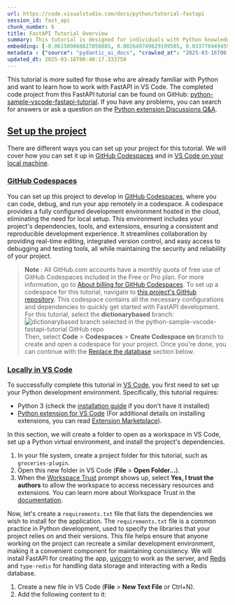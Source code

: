 ```yaml
---
url: https://code.visualstudio.com/docs/python/tutorial-fastapi
session_id: fast_api
chunk_number: 6
title: FastAPI Tutorial Overview
summary: This tutorial is designed for individuals with Python knowledge looking to integrate FastAPI in VS Code. It includes links to a completed code project on GitHub and resources for troubleshooting. The tutorial begins with options for setting up the project in GitHub Codespaces or locally in VS Code.
embedding: [-0.061509668827056885, 0.002649749629199505, 0.033770449459552765, -0.04647594317793846, 0.034613046795129776, -0.0596470832824707, 0.037340402603149414, -0.009423795156180859, 0.0006984695792198181, 0.029712673276662827, 0.018792156130075455, 0.006441441364586353, 0.008043486624956131, -0.087275430560112, 0.02858181670308113, 0.014301995746791363, 0.0011156110558658838, 0.04226295277476311, -0.0035533253103494644, 0.015610240399837494, 0.03640910983085632, -0.025056209415197372, -0.012040284462273121, 0.018581507727503777, -0.023127103224396706, -0.016730008646845818, 0.004093807656317949, 0.07459211349487305, -0.02323797158896923, -0.018004992976784706, -0.0449681356549263, -0.01446829829365015, -0.023348839953541756, 0.08625544607639313, 0.016807615756988525, 0.013525918126106262, 0.026652710512280464, 0.011325185187160969, 0.04164208844304085, 0.0042905984446406364, -0.013348529115319252, -0.04297250881791115, 0.03785039857029915, -0.006884914357215166, -0.02001170627772808, 0.04011210799217224, -0.051841963082551956, 0.014412864111363888, 0.0031043090857565403, -0.031641777604818344, -0.060267943888902664, -0.037340402603149414, -0.04204121604561806, -0.025189250707626343, -0.012749841436743736, -0.011114534921944141, -0.07512427866458893, 0.011851808987557888, 0.004975209478288889, 0.017738908529281616, 0.05978012457489967, 0.012539191171526909, -0.03594346344470978, 0.003384251380339265, -0.0019831545650959015, 0.024945341050624847, -0.03277263417840004, 0.04204121604561806, -0.029956582933664322, -0.0009804904693737626, -0.006929261609911919, 0.018747810274362564, -0.023881006985902786, -0.018714549019932747, -0.006652091164141893, -0.02323797158896923, -0.03563303500413895, 0.09951528161764145, -0.019058240577578545, -0.08718673884868622, -0.07397124916315079, 0.0024973058607429266, 0.02035539783537388, -0.004700811114162207, -0.007982509210705757, -0.034169573336839676, -0.04215208441019058, 0.006918174680322409, 0.004124296363443136, -0.024302305653691292, 0.010255306959152222, 0.007544579915702343, -0.019291063770651817, 0.02239537239074707, 0.016053711995482445, 0.002204891061410308, -0.01576545648276806, -0.013381789438426495, 0.02889224886894226, 0.02836008183658123, 0.0402894988656044, 0.008603370748460293, -0.002910289913415909, -0.024479694664478302, 0.05512366071343422, -0.0053798784501850605, 0.015222201123833656, 0.0015258233761414886, -0.003242894308641553, -0.039291683584451675, -0.09162146598100662, 0.011596811935305595, 0.0748138502240181, -0.0006738706724718213, -0.00042753544403240085, -0.020022794604301453, -0.016730008646845818, -0.04011210799217224, 0.00914662517607212, -0.04368206486105919, 0.0009354503126814961, 0.02310492843389511, -0.02190755307674408, -0.02986788935959339, 0.017816517502069473, -0.01996736042201519, 0.022151462733745575, 0.024989688768982887, 0.01037726178765297, -0.008453698828816414, 0.03290567547082901, -0.02623141184449196, 0.08195376396179199, -0.012550278566777706, 3.9475136873079464e-05, -0.008154354989528656, -0.05672016367316246, 0.01477872859686613, -0.003425826784223318, 0.04572203755378723, 0.013259834609925747, -0.021087128669023514, 0.020211270079016685, 0.018758896738290787, 0.004365434870123863, -0.02796095609664917, -0.021497340872883797, 0.019279977306723595, -0.03199655935168266, 0.0014911770122125745, -0.0027938783168792725, 0.043482501059770584, -0.017417391762137413, -0.012949403375387192, -2.4339031369891018e-05, -0.030843527987599373, 0.024080568924546242, 0.011674419976770878, 0.00712328078225255, -0.02813834510743618, -0.048648957163095474, -0.006047859322279692, 0.005357705056667328, -0.02164146862924099, -0.004950264468789101, -0.024102743715047836, -0.003780605038627982, -0.00936836190521717, -0.03210742399096489, -0.004706354346126318, 0.0077275121584534645, -0.021807771176099777, 0.015078072436153889, 0.018869765102863312, 0.05915926396846771, -0.05383758991956711, 0.016641315072774887, -0.012361802160739899, 0.02902529016137123, -0.06940348446369171, -0.048870693892240524, -0.0369412787258625, -0.03678606450557709, -0.016497185453772545, -0.013304182328283787, -0.029912235215306282, 0.048604611307382584, 0.016486098989844322, -0.002110653091222048, 0.01992301270365715, -0.010560194030404091, -0.030156144872307777, -0.03532260283827782, 0.028825728222727776, 0.014634599909186363, -0.026031849905848503, 0.01811586134135723, -0.020909739658236504, 0.009002496488392353, 0.027406614273786545, -0.03567738085985184, 0.0313756950199604, -0.002868714276701212, 0.0009666319820098579, 0.02680792659521103, -0.0402894988656044, -0.04301685467362404, 0.007672078441828489, -0.004587171133607626, -0.0012812204658985138, 0.006391550879925489, -0.04620985686779022, -0.005776232108473778, 0.02867051213979721, -0.007450341712683439, -0.04193034768104553, -0.01620892807841301, 0.002669151406735182, 0.032528724521398544, 0.004828309174627066, -0.011264207772910595, 0.0556558258831501, 0.013226574286818504, -5.326869722921401e-05, 0.0360543318092823, 0.005349389743059874, 0.005645962432026863, -0.03873734176158905, 0.026076195761561394, 0.0072286054491996765, -0.013880696147680283, 0.004343261010944843, 0.0055018337443470955, -0.0014717751182615757, 0.04166426137089729, -0.06594439595937729, -0.005726341623812914, -0.026519669219851494, -0.023393185809254646, 0.02853747084736824, -0.023703617975115776, 0.050334155559539795, -0.005463029723614454, 0.030799180269241333, 0.05561148002743721, -0.0008966464083641768, -0.02658618986606598, -0.06975825875997543, 0.03793909028172493, 0.051930658519268036, 0.023925354704260826, 0.031819168478250504, 0.04108775034546852, -0.012805274687707424, 0.016242189332842827, -0.06417050212621689, -0.010853994637727737, -0.026209238916635513, 0.002080164384096861, 0.01027193758636713, -0.05800623446702957, -0.01721782796084881, -0.01727326214313507, -0.012450496666133404, 0.006208618171513081, 0.006807306315749884, -0.013936130329966545, 0.03487912937998772, -0.0019651385955512524, 0.02089865319430828, 0.020166922360658646, 0.038227349519729614, 0.06842784583568573, -0.005183087661862373, 0.013359615579247475, -0.02685227431356907, -0.03572172671556473, 0.0023060583043843508, 0.016641315072774887, -0.018625855445861816, -0.02747313492000103, -0.044901613146066666, 0.0032456661574542522, 0.05707494169473648, 0.01166333258152008, 0.042950332164764404, -0.062130529433488846, 0.015111333690583706, 0.004808907397091389, 0.015654588118195534, 0.001575714093632996, 0.0592036098241806, -0.06762959063053131, -0.0069791520945727825, 0.026209238916635513, 0.02120908349752426, 0.025366639718413353, 0.009207602590322495, 0.004623203072696924, 0.051930658519268036, 0.03232916072010994, 0.02889224886894226, 0.01930215023458004, 0.05392628535628319, -0.03922516480088234, 0.003952450584620237, 0.0005973023362457752, -0.032972197979688644, 0.023925354704260826, 0.005737428553402424, -0.007982509210705757, 0.0017434022156521678, 0.01289396919310093, -0.01864802837371826, 0.017738908529281616, -0.025477508082985878, 0.012638973072171211, -0.03465739265084267, 0.01643066480755806, -0.017029352486133575, -0.03168612718582153, -0.023969700559973717, 0.0587601363658905, 0.0012722123647108674, 0.01039943564683199, -0.044147711247205734, 0.02297188714146614, 0.006513505708426237, 0.0022797270212322474, -0.0007081705261953175, 0.025544028729200363, -0.032927852123975754, -0.003442457178607583, 0.0043820650316774845, -0.008381634950637817, -0.013902870006859303, -0.011541377753019333, 0.035189561545848846, 0.040976881980895996, 0.04372641071677208, -0.050955016165971756, -0.011851808987557888, -0.004972437862306833, 0.02239537239074707, -0.04079949110746384, 0.04550030082464218, 0.014945031143724918, 0.007400451228022575, 0.016574792563915253, -0.005415910854935646, 0.02578793838620186, -0.012727667577564716, 0.03365958109498024, -0.041331660002470016, -0.02627575956285, -0.027184877544641495, -0.017550433054566383, -0.013226574286818504, -0.03696345165371895, -0.035499993711709976, -0.06288443505764008, 0.01837085746228695, -0.04266207665205002, 0.019546059891581535, -0.007156541105359793, 0.014534818939864635, 0.0076000140979886055, -0.048427220433950424, -0.05871579051017761, -0.02654184214770794, 0.020311051979660988, 0.01868128962814808, -0.039912544190883636, -0.017927385866642, -0.03962428867816925, 0.02800530381500721, 0.017949558794498444, 0.03199655935168266, 0.02685227431356907, -0.003883158089593053, 0.04377076029777527, 0.011896155774593353, 0.01727326214313507, -0.0015507687348872423, 0.023747963830828667, 0.005396508611738682, 0.02168581634759903, -0.033593058586120605, 0.00909673422574997, 0.017240002751350403, 0.021852118894457817, -0.052285436540842056, 0.011363988742232323, 0.0016159038059413433, 0.026209238916635513, -0.026652710512280464, 0.014956117607653141, 0.007976965978741646, 0.05561148002743721, 0.018259989097714424, 0.012960490770637989, -0.020022794604301453, -0.04219643026590347, 0.022140376269817352, 0.019778883084654808, 0.01978997141122818, 0.05264021456241608, -0.018891938030719757, 0.01607588678598404, -0.009761943481862545, 0.016142407432198524, -0.04006776213645935, 0.017461739480495453, 0.0005619631265290082, 0.001967910211533308, 0.02279449813067913, 0.009667705744504929, -0.01629762351512909, 0.003118167631328106, 0.044768571853637695, -0.001577099901624024, -0.029357895255088806, -0.026608364656567574, -0.0458550788462162, -0.008209789171814919, 0.03598781302571297, 0.0016962832305580378, -0.03864865005016327, 0.0033205021172761917, -0.000882787921000272, -0.009639988653361797, -0.06408181041479111, 0.02017800882458687, 0.01577654294669628, 0.0017628041096031666, -0.051132407039403915, -0.023747963830828667, 0.0012174712028354406, 0.018526073545217514, -0.019623668864369392, -0.03658650070428848, -0.04652028903365135, -0.002696868497878313, 0.037562139332294464, -0.013503744266927242, 0.02871485985815525, -0.014656773768365383, -0.059247955679893494, 0.02310492843389511, 0.05632103607058525, 0.002357334829866886, -0.015211114659905434, 0.02938006818294525, 0.010332915000617504, -0.004387608263641596, 0.00037591243744827807, -0.006657634396106005, 0.021342124789953232, 0.02385883219540119, 0.033548712730407715, 0.014667860232293606, 0.05321672931313515, -0.027717046439647675, 0.03563303500413895, 0.0238144863396883, -0.021574947983026505, 0.049846336245536804, 0.020444093272089958, 0.023393185809254646, -0.024302305653691292, 0.01899171993136406, 0.030910048633813858, 0.00603122916072607, -0.02310492843389511, -0.07326169312000275, -0.060356639325618744, 0.02578793838620186, 0.032440029084682465, -0.03443565592169762, 0.049535904079675674, -0.027140531688928604, 0.0052302065305411816, -0.010887255892157555, 0.04011210799217224, -0.01819346845149994, 0.07020173221826553, -0.006607743911445141, 0.018869765102863312, 0.010416065342724323, -0.010244220495223999, -0.024701431393623352, 0.02765052393078804, 0.0416199155151844, -0.009107821621000767, -0.060933154076337814, -0.031508736312389374, -0.06935913860797882, -0.013415049761533737, 0.002773090498521924, 0.014290908351540565, 0.013625700026750565, 0.011774200946092606, 0.014767642132937908, 0.034524351358413696, 0.00024183122150134295, -0.009900528937578201, 0.03272828832268715, -0.0040078847669065, -0.003946907352656126, 0.06492441147565842, -0.06683134287595749, 0.016441751271486282, 0.0351673886179924, 0.014035912230610847, 0.012572451494634151, 0.002857627347111702, -0.004853254649788141, 0.02827138639986515, -0.021441906690597534, 0.0006835716194473207, -0.01952388696372509, 0.024058395996689796, -0.01150811742991209, 0.00031164352549239993, -0.004867113195359707, -0.013137879781425, -0.04722984507679939, -0.04283946752548218, -0.018958458676934242, -0.010105635039508343, 0.004698039032518864, -0.012694407254457474, 0.0019485083175823092, -0.0056210169568657875, -0.0026109456084668636, -0.016752181574702263, -0.020554961636662483, -0.0351673886179924, -0.02880355343222618, 0.008015769533813, -0.0002799421490635723, 0.0362982414662838, 0.011951589956879616, 0.008365004323422909, 0.00038492048042826355, -0.0037445728667080402, -0.008531306870281696, -0.01620892807841301, 0.0020136432722210884, -0.0024391000624746084, 0.03348219022154808, -0.041553396731615067, 0.015576980076730251, 0.012151152826845646, 0.01996736042201519, 0.004917003680020571, 0.008176528848707676, -0.019900837913155556, 0.005449171178042889, -0.002038588747382164, 0.005898187402635813, -0.006690894719213247, 0.018492812290787697, 0.029912235215306282, -0.022583849728107452, 0.0048144506290555, 0.011652246117591858, -0.019268890842795372, -0.013503744266927242, -0.015920670703053474, 0.009240862913429737, -0.02689662203192711, -0.013559178449213505, -0.03975732997059822, -0.009268580004572868, 0.0015396819217130542, -0.050422850996255875, -0.030621791258454323, -0.03609868139028549, 0.026963142678141594, -0.013902870006859303, -0.030244840309023857, 0.006652091164141893, 0.050289805978536606, 0.003201318671926856, -0.02288319356739521, 0.004298913758248091, 0.00872532557696104, 0.019501714035868645, -0.01921345666050911, 0.010842908173799515, 0.008115551434457302, -0.0056293318048119545, 0.013381789438426495, 0.014889596961438656, 0.011258663609623909, -0.004285055212676525, 0.040666449815034866, -0.050112418830394745, 0.0476289726793766, -0.02314927615225315, -0.017705649137496948, -0.009778574109077454, -0.006125466898083687, -0.03592129051685333, 0.019446279853582382, 0.0056321038864552975, -0.005160913802683353, 0.01460133958607912, 0.006835023406893015, -0.0035062062088400126, 0.02977919392287731, -0.024479694664478302, -0.06607743352651596, 0.020643655210733414, -0.015665674582123756, 0.0006662484956905246, 0.020244529470801353, 0.031176133081316948, -0.04589942842721939, 0.031198306009173393, -0.04150904715061188, 0.0006149719702079892, 0.009811834432184696, 0.025588376447558403, -0.0197012759745121, 0.008132181130349636, -0.02084321901202202, -0.03303871676325798, -0.009861724451184273, -0.005731884855777025, 0.024923168122768402, 0.047939401119947433, -0.0041409265249967575, -0.008231963030993938, 0.017639128491282463, 0.0022145919501781464, 0.04434727132320404, -0.0362982414662838, 0.009734226390719414, 0.01382526196539402, -0.011419422924518585, 0.017284350469708443, -0.0007379663293249905, 0.028382254764437675, -0.002347633708268404, 0.015865236520767212, -0.0002241616020910442, 0.04102122783660889, -0.013071359135210514, -0.016796529293060303, 0.011818548664450645, 0.04913678020238876, 0.013348529115319252, 0.03869299590587616, -0.017295436933636665, 0.019490625709295273, -0.027628351002931595, -0.016231102868914604, 0.005579441320151091, -0.011807461269199848, 0.013148966245353222, -0.01442395057529211, -0.013636786490678787, -0.023038407787680626, 0.045079004019498825, -0.012871796265244484, 0.04173078387975693, 0.013215487822890282, 0.005587756633758545, -0.059824470430612564, -0.029490936547517776, 0.02898094244301319, 0.022727977484464645, -0.015610240399837494, -0.015377417206764221, 0.026120543479919434, -0.020909739658236504, 0.050068072974681854, 0.030577445402741432, 0.014324169605970383, 0.02368144318461418, -0.01000585313886404, 0.040888186544179916, 0.03598781302571297, -0.03139786794781685, -0.006851653568446636, 0.030488749966025352, -0.00936836190521717, -0.024790124967694283, 0.010094547644257545, -0.02791660837829113, -0.02032213844358921, 0.025167077779769897, 0.02143082022666931, 0.017683474346995354, -0.002210434293374419, 0.03259524703025818, -0.005809492897242308, -0.06949217617511749, 0.013592438772320747, -0.004418096970766783, 0.019945185631513596, -0.015211114659905434, -0.016264362260699272, 0.022406458854675293, -0.015055899508297443, -0.019379759207367897, 0.03614302724599838, -0.022062769159674644, -0.05379324406385422, 0.024878820404410362, -0.033460017293691635, 0.011181056499481201, -0.0578731931746006, -0.01828216388821602, 0.012517018243670464, -0.008248592726886272, -0.037739530205726624, -0.012461584061384201, -0.04255120828747749, 0.027805740013718605, 0.002590158022940159, -0.042684249579906464, -0.016596967354416847, -0.021441906690597534, 0.02955745719373226, 0.022062769159674644, -0.007666534744203091, 0.03558868542313576, -0.018714549019932747, -0.021231256425380707, 0.008026855997741222, -0.004138154909014702, 0.02902529016137123, -0.026076195761561394, -0.043438155204057693, 0.04425857961177826, -0.03647563233971596, 0.001980382949113846, -0.02765052393078804, 0.003525608219206333, -0.02359274961054325, 0.042684249579906464, -0.03144221752882004, -0.03558868542313576, -0.003622617805376649, 0.03820517659187317, -0.025122730061411858, -0.014324169605970383, -0.03962428867816925, 0.005920360796153545, -0.02243972010910511, -0.0072286054491996765, 0.032528724521398544, 0.015122420154511929, -0.0015216658357530832, 0.027007488533854485, -0.05618799477815628, 0.02880355343222618, -0.00985063798725605, 0.01594284549355507, -0.013792001642286777, 0.005776232108473778, -0.012173326686024666, 0.011280837468802929, 0.03199655935168266, -0.010105635039508343, 0.021763423457741737, 0.012650059536099434, 0.012572451494634151, -0.029890062287449837, -0.024080568924546242, -0.025433160364627838, 0.003816637210547924, -0.024080568924546242, -0.06474702060222626, -0.030932223424315453, 0.016807615756988525, -0.007450341712683439, -0.017517173662781715, -0.001126697869040072, -0.016197841614484787, -0.014235475100576878, 0.03740692511200905, -0.03277263417840004, -0.020044967532157898, 0.01784977689385414, -0.021630382165312767, -0.03643128648400307, 0.009263036772608757, -0.011208773590624332, -0.00041159812826663256, -0.0006139325560070574, -0.0042601097375154495, 0.017871951684355736, 0.0075113195925951, -0.09144407510757446, -0.0016200613463297486, -0.01460133958607912, 0.011197686195373535, 0.017084786668419838, 0.033460017293691635, 0.0064802453853189945, 0.013204400427639484, 0.00041991323814727366, 0.007949248887598515, -0.001404561335220933, 0.0063693770207464695, 0.0002501463459338993, -0.02827138639986515, 0.039912544190883636, -0.008486959151923656, 0.033593058586120605, -0.010371718555688858, 0.00712328078225255, -0.015089159831404686, -0.013137879781425, 0.04237382113933563, 0.0003738336672540754, 0.025810113176703453, 0.0025970872957259417, -0.020311051979660988, -0.01038280501961708, -0.018603680655360222, 0.0040411450900137424, -0.009030213579535484, -0.0011564937885850668, 0.031176133081316948, -0.02350405417382717, 0.0024044536985456944, -0.02632010728120804, 0.03696345165371895, -0.026430975645780563, 0.010188786312937737, 0.019069327041506767, 0.006441441364586353, 0.020732350647449493, 0.012439410202205181, 0.030799180269241333, -0.013226574286818504, 0.015499372035264969, -0.020044967532157898, -0.03190786391496658, -0.00010099398787133396, -0.038493432104587555, 0.028603991493582726, 0.007333930116146803, 0.04217425733804703, 0.0015563120832666755, 0.011618985794484615, 0.010970406234264374, 0.009301840327680111, -0.02439100109040737, 0.024191437289118767, -0.01841520518064499, 0.0258322861045599, 0.030377881601452827, -0.031131785362958908, 0.003148656338453293, -0.02075452357530594, -0.03343784436583519, 0.015654588118195534, 0.004747929982841015, -0.02654184214770794, -0.04594377428293228, -0.001949894125573337, 0.007777403108775616, -0.003276154864579439, 0.032484378665685654, -0.04037819057703018, -0.02120908349752426, -0.018537160009145737, -0.0019235629588365555, 0.01589849777519703, -0.03312741219997406, -0.03722953423857689, 0.025255771353840828, -0.05703059211373329, 0.02667488530278206, 0.003187460359185934, 0.0072175185196101665, 0.014013738371431828, 0.03658650070428848, -0.0002309176343260333, 0.023348839953541756, 0.01899171993136406, 0.05782884359359741, -0.001848726999014616, 0.00375565979629755, 0.019978446885943413, -0.02640880085527897, 0.021353211253881454, -0.0017337012104690075, -0.013381789438426495, 0.012971577234566212, -0.03263959288597107, 0.032661765813827515, 0.049181126058101654, -0.0071288240142166615, 0.0142465615645051, 0.004055003635585308, 0.044325098395347595, 0.01789412461221218, -0.02778356708586216, -0.032262641936540604, -0.018592594191432, 0.02658618986606598, -0.01807151362299919, -0.004005113150924444, 0.030710486695170403, -0.016630226746201515, 0.014667860232293606, 0.03410305455327034, -0.02822703868150711, -0.01462351344525814, 0.030998744070529938, -0.004628746770322323, 0.028958769515156746, 0.009761943481862545, 0.027761392295360565, -0.005069447681307793, -0.005152598954737186, 0.0031930035911500454, 0.022151462733745575, 0.008841737173497677, -0.006907087750732899, 0.011497030965983868, 0.03148656338453293, 0.013559178449213505, 0.05499061942100525, 0.00218133139424026, -0.018004992976784706, 0.005205261055380106, 0.0031791450455784798, -0.03299437090754509, -0.002045518020167947, -0.005792862735688686, -0.015355243347585201, -0.023304492235183716, 0.005925904493778944, 0.011070188134908676, 0.011785287410020828, -0.016308709979057312, 0.02013366110622883, -0.03612085431814194, -0.004071633797138929, 0.038803864270448685, -0.009745312854647636, -0.020699089393019676, 0.017561519518494606, -0.022417547181248665, 0.061465319246053696, -0.04589942842721939, -0.05295064300298691, -0.019823230803012848, -0.05445845052599907, 0.008043486624956131, 0.007794033270329237, -0.006424811203032732, -0.03842691332101822, -0.019867578521370888, 0.008935975842177868, -0.01133072841912508, 0.003927505575120449, -0.0072396923787891865, -0.007389364298433065, 0.0032262641470879316, 0.004822765942662954, -0.0010677991667762399, 0.024856647476553917, 0.032617419958114624, 0.060800112783908844, 0.017040438950061798, 0.016020452603697777, -0.007156541105359793, 0.03864865005016327, -0.02165255695581436, -0.005221891216933727, 0.012140066362917423, 0.01743956468999386, 0.0516645722091198, -0.00712328078225255, -0.0021896467078477144, 0.028603991493582726, -0.008658804930746555, -0.018304336816072464, 0.01996736042201519, 0.038138654083013535, -0.006208618171513081, 0.015798715874552727, -0.012561365030705929, -0.007904901169240475, -0.014390690252184868, 0.005216347984969616, 0.017461739480495453, 0.025920981541275978, 0.0418638251721859, 0.015754368156194687, 0.025433160364627838, -0.00455113872885704, 0.016109146177768707, 0.013126792386174202, -0.01184072159230709, 0.012572451494634151, 0.029490936547517776, 0.016319796442985535, -0.0010754213435575366, -0.025566203519701958, -0.007716425694525242, 0.0019415790447965264, -0.01208463218063116, 0.007821749895811081, -0.0036835954524576664, -0.0052717821672558784, -0.049801986664533615, -0.021486254408955574, -0.028603991493582726, -0.010127808898687363, -0.030998744070529938, -0.03177482262253761, -0.008930431678891182, 0.02649749629199505, 0.002233993960544467, 0.016896311193704605, 0.02822703868150711, -0.004958579316735268, 0.016940658912062645, -0.003747344482690096, -0.004745158366858959, -0.01678544282913208, 0.0003419590648263693, -0.01718456856906414, 0.005704168230295181, 0.022206896916031837, 0.034391310065984726, 0.010715410113334656, 0.013603526167571545, -0.0038859297055751085, 0.015554806217551231, -0.05272890627384186, -0.000515537045430392, 0.0284931231290102, 0.05397063121199608, 0.025765765458345413, 0.008996953256428242, 0.0026220325380563736, -0.011197686195373535, 0.0045206500217318535, -0.020466266199946404, 0.0013283394509926438, 0.029047463089227676, 0.013082445599138737, 0.018093686550855637, 0.00713436771184206, -0.01629762351512909, -0.024546215310692787, -0.00145791657269001, -0.007555666845291853, 0.007405994459986687, -0.020044967532157898, -0.011807461269199848, 0.0051221102476119995, -0.033947836607694626, 0.022284504026174545, 0.022694716230034828, 0.032040905207395554, 0.010344001464545727, 0.02110930159687996, -0.007211975287646055, 0.015621326863765717, 0.024235785007476807, -0.030865702778100967, -0.012650059536099434, -0.04727419465780258, -0.011873981915414333, -0.06394876539707184, -0.02283884584903717, 0.015122420154511929, 0.0036475632805377245, 0.0069680651649832726, 0.021818857640028, -0.0207101758569479, 0.017417391762137413, -0.013902870006859303, -0.01739521697163582, 0.024834472686052322, -0.00519140250980854, -0.013437223620712757, 0.015078072436153889, -0.0013726867036893964, 0.026697058230638504, -0.02279449813067913, -0.01369222067296505, 0.010876168496906757, -0.0027703186497092247, -0.022594936192035675, 0.029668325558304787, 0.030178319662809372, 0.02097626030445099, -0.00567645113915205, 0.02058822102844715, 0.015055899508297443, -0.010122264735400677, -0.033193934708833694, 0.030621791258454323, 0.02955745719373226, 0.000907040317542851, -0.012350715696811676, 0.026142718270421028, 0.02831573411822319, -0.011641159653663635, -0.010360632091760635, -0.031043091788887978, 0.00526623846963048, -0.04119861498475075, 0.00675741583108902, 0.014545905403792858, -0.02636445313692093, 0.0038554409984499216, 0.02412491664290428, -0.029003117233514786, 0.0037667464930564165, -0.0043820650316774845, 0.020787784829735756, 0.002590158022940159, -0.028470950201153755, 0.040089935064315796, -0.025388814508914948, -0.0019152478780597448, -0.014867423102259636, -0.06350529193878174, -0.03600998595356941, -0.044458139687776566, -0.002796649932861328, 0.013913956470787525, 0.0017932928167283535, -0.008309570141136646, -0.02306058257818222, -0.010338458232581615, 0.007383821066468954, 0.029269199818372726, 0.011103448458015919, -0.011397249065339565, 0.01807151362299919, -0.0066188303753733635, 0.04403684288263321, 0.05374889448285103, 0.0010380033636465669, 0.021896466612815857, 0.02252841554582119, 0.05703059211373329, -0.013503744266927242, 0.02297188714146614, 0.05410367250442505, 0.00899141002446413, -0.0291583314538002, -0.006995782256126404, -0.03663084656000137, 0.04212990775704384, 0.007078933529555798, -0.01444612443447113, -0.0058593833819031715, 0.0007712267688475549, 0.0076000140979886055, -0.030178319662809372, -0.006835023406893015, 0.0008093377109616995, 0.01789412461221218, -0.011752027086913586, 0.008814020082354546, -1.4573102816939354e-05, -0.00010723032028181478, -0.0046398332342505455, -0.010698779486119747, 0.014767642132937908, 0.02079887129366398, 0.05290629714727402, -0.027273572981357574, 0.017173482105135918, 0.032972197979688644, -0.029690498486161232, 0.03632041811943054, -0.015976104885339737, -0.009351731278002262, -0.010039114393293858, 0.01674109511077404, 0.003603216027840972, 0.026253584772348404, 0.03228481486439705, -0.017650214955210686, 0.006502418778836727, 0.008647718466818333, -0.009135538712143898, -0.012860708869993687, 0.03303871676325798, 0.003775061573833227, 0.040666449815034866, 0.0032401226926594973, 0.0164750125259161, -0.010366175323724747, -0.003129254560917616, -0.04652028903365135, 0.007306213025003672, 0.013581352308392525, 0.015200028195977211, -0.002346247900277376, -0.024701431393623352, -0.01170768029987812, -0.02116473577916622, 0.006507962476462126, -0.025189250707626343, -0.015388503670692444, -0.006086663343012333, -0.017783256247639656, -0.004689724184572697, -0.013858523219823837, -0.010416065342724323, 0.007777403108775616, -0.0026345052756369114, 0.02032213844358921, 0.011419422924518585, 0.04272859916090965, 0.009761943481862545, -0.013348529115319252, 0.018803244456648827, 0.003023929661139846, -0.02636445313692093, -0.01801607944071293, 0.021918639540672302, -0.009773029945790768, 0.013204400427639484, 0.006690894719213247, 0.04554465040564537, 0.031819168478250504, 0.014512645080685616, 0.034746088087558746, -0.0004961350932717323, -0.025965329259634018, -0.007023499347269535, 0.04891504347324371, 0.016807615756988525, 0.028337907046079636, -0.010283024050295353, 0.007971422746777534, -0.009972592815756798, 0.0007871640846133232, 0.011219860054552555, 0.013803089037537575, 0.021098215132951736, 0.014113519340753555, -0.026519669219851494, 0.011303011327981949, -0.02124234288930893, 0.010454869829118252, 0.0027883348520845175, 0.006751872133463621, 0.005208032671362162, -0.007267409469932318, 0.033681754022836685, -0.007733055856078863, 0.008531306870281696, -0.022240158170461655, -0.0342804417014122, 0.015576980076730251, -0.0020538331009447575, -0.015410677529871464, 0.01389178354293108, -0.02636445313692093, 0.006657634396106005, -0.006796219386160374, -0.033859141170978546, 0.02609837055206299, 0.009030213579535484, -0.024058395996689796, 0.014412864111363888, -0.022772325202822685, -0.0037916917353868484, -0.0284931231290102, -0.004456900991499424, -0.005887100473046303, 0.02085430547595024, 0.025100557133555412, -0.0113529022783041, 0.0029075180646032095, -0.02434665337204933, -0.03392566367983818, -0.0031043090857565403, 0.020776698365807533, 0.02977919392287731, -0.0015313667245209217, 0.025654897093772888, -0.0006537758163176477, -0.011081274598836899, 0.001079578883945942, 0.004235164728015661, 0.024413174018263817, 0.006696438416838646, 0.01863694190979004, -0.0030599618330597878, -0.01894737221300602, -0.009667705744504929, -0.039336029440164566, -0.010144438594579697, -0.025544028729200363, 0.012716580182313919, -0.021574947983026505, 0.013991564512252808, 0.009207602590322495, -0.0033925664611160755, 0.0026400485076010227, 0.017738908529281616, 0.032528724521398544, 0.0057706888765096664, 0.007655447814613581, -0.026386627927422523, -0.016408491879701614, -0.02742878906428814, -0.02765052393078804, -0.004310000687837601, 0.0207101758569479, 0.010111178271472454, 0.00711219385266304, 0.016286535188555717, 0.0003092183033004403, -0.012638973072171211, 0.008880541659891605, -0.0077496860176324844, -0.000983955105766654, 0.0037057690788060427, -0.011951589956879616, -0.004301685374230146, 0.01462351344525814, -0.016907397657632828, 0.006236335262656212, 0.014102432876825333, -0.016951745375990868, 0.008841737173497677, 0.014745468273758888, 0.0012320226524025202, -0.00799359567463398, -0.00438483664765954, 0.01854824647307396, 0.001877829898148775, 0.00437374971807003, -0.008874998427927494, 0.013725480996072292, -0.017428478226065636, -0.012672233395278454, 0.033548712730407715, -0.01736195757985115, -0.020654741674661636, -0.00799359567463398, -0.013925043866038322, 0.006774045992642641, 0.00023576812236569822, -0.005097164772450924, 0.01059899851679802, -0.023526228964328766, -0.013381789438426495, 0.005651505663990974, 0.03922516480088234, 0.015410677529871464, -0.00540205230936408, 0.00527732539921999, 0.009163254871964455, -0.03616520017385483, -0.00501401349902153, 0.013836349360644817, -0.010970406234264374, -0.006873827427625656, -0.0003017693234141916, -0.002957408782094717, 0.017749996855854988, 0.00027283967938274145, 0.003916418645530939, -0.005155370570719242, 0.0017101417761296034, 0.002186874859035015, -0.027894435450434685, 0.0018681288929656148, -0.035278256982564926, 0.025056209415197372, -0.004828309174627066, 0.021796684712171555, 0.02671923115849495, 0.01367004681378603, 0.015643499791622162, -0.015743281692266464, 0.0005366713157854974, 0.030777007341384888, -0.010100091807544231, 0.003442457178607583, -0.009667705744504929, -0.00355609692633152, -0.01082627847790718, -0.0005602308083325624, 0.008365004323422909, 0.0006070032832212746, 0.023925354704260826, 0.010903885588049889, 0.023038407787680626, -0.062219224870204926, 0.027140531688928604, 0.02283884584903717, 0.0017350870184600353, -0.009501403197646141, 1.6597747162450105e-05, -0.018393032252788544, 0.00484771141782403, -0.014534818939864635, 0.050289805978536606, -0.007466972339898348, -0.019490625709295273, 0.008076746948063374, -0.033393494784832, 0.025765765458345413, -0.003112624166533351, 0.009534663520753384, -0.006430354434996843, -0.006641004234552383, -0.007771859411150217, 0.009396078065037727, 0.004368206486105919, -0.022240158170461655, 0.02698531560599804, -0.007705338764935732, 0.033105239272117615, -0.042240776121616364, -0.039690811187028885, -0.03702997416257858, 0.005903730634599924, 0.022561674937605858, -0.01996736042201519, 0.02359274961054325, -0.007178714964538813, 0.003342675743624568, 0.03667519614100456, 0.014767642132937908, 0.030156144872307777, -0.002365649910643697, 0.03685258328914642, 0.004695267416536808, 0.04188599810004234, 0.008708695881068707, -0.0010352316312491894, -0.027051836252212524, 0.015410677529871464, -0.011197686195373535, 0.04656463861465454, -0.017306523397564888, 0.019801057875156403, 0.02889224886894226, 0.02609837055206299, 0.007150997873395681, -0.037340402603149414, 0.002358720637857914, -0.01978997141122818, -0.012583538889884949, 0.0019124761456623673, 0.004498476628214121, -0.0015064214821904898, 0.05352715775370598, -0.016552619636058807, 0.01462351344525814, -0.02067691646516323, 0.022284504026174545, 0.009202059358358383, -0.0037029972299933434, 0.003301100106909871, 0.01018324214965105, 0.03237351030111313, 0.01367004681378603, 0.012927230447530746, -0.05667581409215927, 0.051043711602687836, -0.00692371791228652, 0.025477508082985878, 0.05179761350154877, 0.03696345165371895, 0.007317299954593182, 0.014257648028433323, -0.030577445402741432, 0.005803949199616909, 0.039602115750312805, -0.0052523803897202015, -0.016031539067626, 0.020388659089803696, 0.017916297540068626, 0.0003003834863193333, -0.006441441364586353, 0.007522406056523323, 0.029890062287449837, 0.01409134641289711, -0.01291614305227995, 0.012561365030705929, -0.01327092107385397, 0.012350715696811676, 0.024102743715047836, 0.030333533883094788, -0.0021203539799898863, -0.04341597855091095, 0.0005006391438655555, 0.008071203716099262, -0.03168612718582153, -0.021497340872883797, -0.012616799212992191, -0.004310000687837601, 0.03388131782412529, -0.03962428867816925, 0.007705338764935732, -0.012383976019918919, -0.001618675421923399, -0.009612271562218666, -0.023393185809254646, 0.02751748263835907, 0.0002662568585947156, 0.01039943564683199, -0.013769828714430332, 0.02658618986606598, 0.005058360751718283, 0.005041730590164661, -0.04337163269519806, -0.029535284265875816, -0.006103293504565954, -0.0024862189311534166, 0.01563241332769394, -0.007400451228022575, 0.022461893036961555, 0.0024612736888229847, -0.004365434870123863, 0.008503589779138565, -0.029535284265875816, -0.013803089037537575, 0.004310000687837601, 0.019645841792225838]
metadata : {"source": "pydantic_ai_docs", "crawled_at": "2025-03-16T00:48:17.333758", "url_path": "/docs/python/tutorial-fastapi", "chunk_size": 4970}
updated_dt: 2025-03-16T00:48:17.333758
---
```

This tutorial is more suited for those who are already familiar with Python and want to learn how to work with FastAPI in VS Code.
The completed code project from this FastAPI tutorial can be found on GitHub: [python-sample-vscode-fastapi-tutorial](https://github.com/microsoft/python-sample-vscode-fastapi-tutorial).
If you have any problems, you can search for answers or ask a question on the [Python extension Discussions Q&A](https://github.com/microsoft/vscode-python/discussions/categories/q-a).
## [Set up the project](https://code.visualstudio.com/docs/python/tutorial-fastapi#_set-up-the-project)
There are different ways you can set up your project for this tutorial. We will cover how you can set it up in [GitHub Codespaces](https://code.visualstudio.com/docs/python/tutorial-fastapi#_github-codespaces) and in [VS Code on your local machine](https://code.visualstudio.com/docs/python/tutorial-fastapi#_locally-in-vs-code).
### [GitHub Codespaces](https://code.visualstudio.com/docs/python/tutorial-fastapi#_github-codespaces)
You can set up this project to develop in [GitHub Codespaces](https://github.com/features/codespaces), where you can code, debug, and run your app remotely in a codespace. A codespace provides a fully configured development environment hosted in the cloud, eliminating the need for local setup. This environment includes your project's dependencies, tools, and extensions, ensuring a consistent and reproducible development experience. It streamlines collaboration by providing real-time editing, integrated version control, and easy access to debugging and testing tools, all while maintaining the security and reliability of your project.
> **Note** : All GitHub.com accounts have a monthly quota of free use of GitHub Codespaces included in the Free or Pro plan. For more information, go to [About billing for GitHub Codespaces](https://docs.github.com/billing/managing-billing-for-github-codespaces/about-billing-for-github-codespaces).
To set up a codespace for this tutorial, navigate to [this project's GitHub repository](https://github.com/microsoft/python-sample-vscode-fastapi-tutorial). This codespace contains all the necessary configurations and dependencies to quickly get started with FastAPI development.
For this tutorial, select the **dictionarybased** branch:
![dictionarybased branch selected in the python-sample-vscode-fastapi-tutorial GitHub repo](https://code.visualstudio.com/assets/docs/python/fastapi-tutorial/dictionarybased_github_branch.png)
Then, select **Code** > **Codespaces** > **Create Codespace on <dictionarybased>** branch to create and open a codespace for your project.
Once you're done, you can continue with the [Replace the database](https://code.visualstudio.com/docs/python/tutorial-fastapi#_replace-the-database) section below.
### [Locally in VS Code](https://code.visualstudio.com/docs/python/tutorial-fastapi#_locally-in-vs-code)
To successfully complete this tutorial in [VS Code](https://code.visualstudio.com/), you first need to set up your Python development environment. Specifically, this tutorial requires:
  * Python 3 (check the [installation guide](https://code.visualstudio.com/docs/python/python-tutorial#_install-a-python-interpreter) if you don't have it installed)
  * [Python extension for VS Code](https://marketplace.visualstudio.com/items?itemName=ms-python.python) (For additional details on installing extensions, you can read [Extension Marketplace](https://code.visualstudio.com/docs/editor/extension-marketplace)).


In this section, we will create a folder to open as a workspace in VS Code, set up a Python virtual environment, and install the project's dependencies.
  1. In your file system, create a project folder for this tutorial, such as `groceries-plugin`.
  2. Open this new folder in VS Code (**File** > **Open Folder…**).
  3. When the [Workspace Trust](https://code.visualstudio.com/docs/editor/workspaces/workspace-trust) prompt shows up, select **Yes, I trust the authors** to allow the workspace to access necessary resources and extensions. You can learn more about Workspace Trust in the [documentation](https://code.visualstudio.com/docs/editor/workspaces/workspace-trust).


Now, let's create a `requirements.txt` file that lists the dependencies we wish to install for the application. The `requirements.txt` file is a common practice in Python development, used to specify the libraries that your project relies on and their versions. This file helps ensure that anyone working on the project can recreate a similar development environment, making it a convenient component for maintaining consistency.
We will install FastAPI for creating the app, [uvicorn](https://www.uvicorn.org) to work as the server, and [Redis](https://redis.io) and `type-redis` for handling data storage and interacting with a Redis database.
  1. Create a new file in VS Code (**File** > **New Text File** or Ctrl+N).
  2. Add the following content to it: